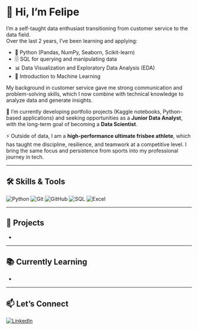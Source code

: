 # 👋 Hi, I’m Felipe  

I’m a self-taught data enthusiast transitioning from customer service to the data field.  
Over the last 2 years, I’ve been learning and applying:  
- 🐍 Python (Pandas, NumPy, Seaborn, Scikit-learn)  
- 🗄️ SQL for querying and manipulating data  
- 📊 Data Visualization and Exploratory Data Analysis (EDA)  
- 🤖 Introduction to Machine Learning  

My background in customer service gave me strong communication and problem-solving skills, which I now combine with technical knowledge to analyze data and generate insights.  

🚀 I’m currently developing portfolio projects (Kaggle notebooks, Python-based applications) and seeking opportunities as a **Junior Data Analyst**, with the long-term goal of becoming a **Data Scientist**.  

⚡ Outside of data, I am a **high-performance ultimate frisbee athlete**, which has taught me discipline, resilience, and teamwork at a competitive level. I bring the same focus and persistence from sports into my professional journey in tech.  

---

## 🛠️ Skills & Tools  

![Python](https://img.shields.io/badge/Python-3776AB?style=for-the-badge&logo=python&logoColor=white)  ![Git](https://img.shields.io/badge/Git-F05032?style=for-the-badge&logo=git&logoColor=white)  ![GitHub](https://img.shields.io/badge/GitHub-181717?style=for-the-badge&logo=github&logoColor=white)  ![SQL](https://img.shields.io/badge/SQL-4479A1?style=for-the-badge&logo=postgresql&logoColor=white)  ![Excel](https://img.shields.io/badge/Excel-217346?style=for-the-badge&logo=microsoft-excel&logoColor=white)  

---

## 🚀 Projects  
- 

---

## 📚 Currently Learning  
-

---

## 📫 Let’s Connect  
[![LinkedIn](https://img.shields.io/badge/LinkedIn-0A66C2?style=for-the-badge&logo=linkedin&logoColor=white)](https://www.linkedin.com/in/felipe-fajardo-quintero/)  



